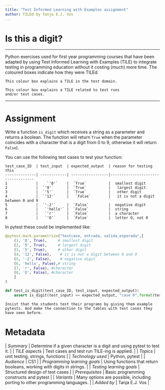 ```yaml
---
title: "Test Informed Learning with Examples assignment"
author: TILEd by Tanja E.J. Vos
...
```


# Is this a digit?



------------------------------------------------------------------------

Python exercises used for first year programming courses that
have been adapted by using Test Informed Learning with Examples (TILE)
to integrate testing in programming education without it costing (much)
more time. The coloured boxes indicate how they were TILEd.

```testdomaintile
This colour box explains a TILE in the test domain.
```

```testruntile
This colour box explains a TILE related to test runs 
and/or test cases.
```
------------------------------------------------------------------------

# Assignment

Write a function `is_digit` which receives a string as a
parameter and returns a boolean. The function will return `True`
when the parameter coincides with a character that is a digit from 0 to 9, otherwise it will return
`False`).

You can use the following test cases to test your function:

    test_case_ID  | test_input  | expected_output  | reason for testing this
    --------------| ------------| -----------------|-----------------------------------
    1             |    `'0'`    |  `True`          |  smallest digit
    2             |  `'9'`      |  `True`          |   largest digit
    3             |  `'5'`      |  `True`          |   other digit
    4             |  `'12'`     |   `False`        |   it is not a digit between 0 and 9
    5             |  `'-2'`     |  `False`         |  negative digit
    6             |   `'hello'` |  `False`         |  string
    7             |   `'r'`     |  `False`         |  a character
    8             |   `'O'`     |  `False`         |  letter O, not 0

In pytest these could be implemented like:

```python
@pytest.mark.parametrize("testcase, entrada, salida_esperada",[
    (1, '0', True),     # smallest digit
    (2, '9', True),     # largest digit
    (3, '5', True),     # other digit
    (4, '12', False),    # it is not a digit between 0 and 9 
    (5, '-2', False),    # negative digit
    (6, 'hello', False),# string
    (7, 'r', False), #character
    (8, 'O', False), #character
    ]
)

def test_is_digit(test_case_ID, test_input, expected_output): 
    assert is_digit(test_input) == expected_output, "case 0".format(test_case_ID)
```

```testruntile
Insist that the students test their programs by giving them example
pytests. And make the connection to the tables with test cases they
have seen before.
```

# Metadata

| *Summary*                     | Determine if a given character is a digit and using pytest to test it. |
| *TILE aspects*                | Test cases and test run TILE-ing is applied. |
| *Topics*                      | unit testing, strings, functions |
| *Technology used*             | Python, pytest |
| *Audience*                    | CS1 |
| *Programming learning goals*  | Using functions that return booleans, working with digits in strings. |
| *Testing learning goals*      | Structured design of test cases |
| *Prerequisites*               | Basic programming constructs and pytest |
| *Variants*                    | Many options are possible, including porting to other programming languages. | 
| *Added by*                    | Tanja E.J. Vos |   
